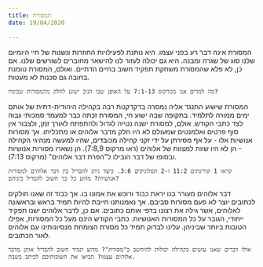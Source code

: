```yaml
---
title: המסורת
date: 19/04/2020

---
```


המסורת אינה דבר רע בפני עצמו. היא נותנת לפעילויות החוזרות ונשנות של חיי היומיום שלנו סוג של שגרה ומבנה. היא גם יכולה לעזור לנו להישאר מחוברים לשורשים שלנו. אם כן, לא פלא שהמסורת משחקת תפקיד חשוב בחיים הדתיים. ואולם, המסורת טומנת בחובה גם סכנות לא מעטות.

`מה למדים אנו ממרקוס 7:1-13 על האופן שבו הגיב ישוע לחלק מהמסורות שבימיו?`

המסורת שישוע התנגד אליה נמסרה בדקדקנות רבה בקהילה היהודית-דתית של אותם ימים ממורה לתלמיד. בתקופה שבה ישוע חי, המסורת זכתה כבר למעמד סמכותי גבוה לצד כתבי הקודש. אולם, למסורת ישנה נטייה לגדול ולהתפתח לאורך זמן, ולצבור אין סוף פרטים ואלמנטים שמעולם לא היו חלק מדבר אלוהים או מתכליתו. אך מסורות אנושיות אלו - על אף מסירתן על ידי זקני קהילה מכובדים, שהיו למעשה מנהיגי הקהילה - הן לא היו שוות למצוות של אלוהים (ראו מרקוס 7:8,9). הן נשארו מסורות אנושיות ובסופו של דבר הובילו ל"הפרת דבר אלוהים" (מרקוס 7:13).

`קראו 1 קורינתים 11:2 ו-2 תסלוניקים 3:6. כיצד ניתן להבדיל בין דבר אלוהים למסורות אנושיות? מדוע כל כך חשוב להבדיל ביניהם?`

דבר אלוהים מעורר בנו יראת כבוד ורוכש את אמונו בו. אך כבוד זה שאנו חולקים לכתובים יוצר לא פעם מסורות סביבם. אך נאמנותנו חייבת להיות תמיד בראש ובראשונה לאלוהים, אשר גילה את רצונו בדפי אותם כתובים. אם כן, לדבר אלוהים ישנו תפקיד ייחודי, הגובר על כל המסורות האנושיות. כתבי הקודש הינם מעל כל המסורות, אפילו הטובות ביותר שביניהן. עלינו לבדוק תמיד כל מסורת הצומחת מנסיונותינו עם אלוהים לאור הכתובים.

`אילו דברים שאנו עושים כקהילה יכולות להיחשב כ"מסורת"? מדוע תמיד חשוב להבדיל אותן מדבר אלוהים עצמו? הביאו את תשובותיכם לכיתב בשבת.`